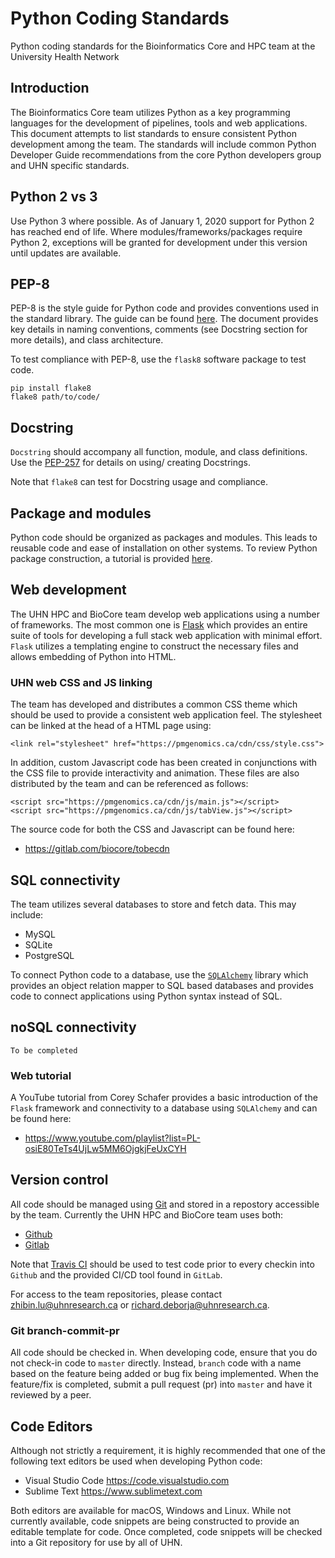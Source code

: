 # Python Coding Standards
Python coding standards for the Bioinformatics Core and HPC team at the
University Health Network


## Introduction
The Bioinformatics Core team utilizes Python as a key programming languages for
the development of pipelines, tools and web applications.  This document
attempts to list standards to ensure consistent Python development among the
team.  The standards will include common Python Developer Guide recommendations
from the core Python developers group and UHN specific standards.


## Python 2 vs 3
Use Python 3 where possible.  As of January 1, 2020 support for Python 2 has
reached end of life.  Where modules/frameworks/packages require Python 2,
exceptions will be granted for development under this version until updates
are available.


## PEP-8
PEP-8 is the style guide for Python code and provides conventions used in the
standard library.  The guide can be found [here](https://www.python.org/dev/peps/pep-0008/).
The document provides key details in naming conventions, comments (see
Docstring section for more details), and class architecture.

To test compliance with PEP-8, use the `flask8` software package to test code.

```
pip install flake8
flake8 path/to/code/
```


## Docstring
`Docstring` should accompany all function, module, and class definitions.  Use
the [PEP-257](https://www.python.org/dev/peps/pep-0257/) for details on using/
creating Docstrings.

Note that `flake8` can test for Docstring usage and compliance.


## Package and modules
Python code should be organized as packages and modules.  This leads to reusable
code and ease of installation on other systems.  To review Python package
construction, a tutorial is provided [here](https://packaging.python.org/tutorials/packaging-projects/).


## Web development
The UHN HPC and BioCore team develop web applications using a number of
frameworks.  The most common one is [Flask](http://flask.palletsprojects.com/en/1.1.x/)
which provides an entire suite of tools for developing a full stack web
application with minimal effort.  `Flask` utilizes a templating engine to
construct the necessary files and allows embedding of Python into HTML.


### UHN web CSS and JS linking
The team has developed and distributes a common CSS theme which should be used
to provide a consistent web application feel.  The stylesheet can be linked
at the head of a HTML page using:
```
<link rel="stylesheet" href="https://pmgenomics.ca/cdn/css/style.css">
```

In addition, custom Javascript code has been created in conjunctions with the
CSS file to provide interactivity and animation.  These files are also
distributed by the team and can be referenced as follows:
```
<script src="https://pmgenomics.ca/cdn/js/main.js"></script>
<script src="https://pmgenomics.ca/cdn/js/tabView.js"></script>
```

The source code for both the CSS and Javascript can be found here:
* <https://gitlab.com/biocore/tobecdn>


## SQL connectivity
The team utilizes several databases to store and fetch data.  This may include:
* MySQL
* SQLite
* PostgreSQL

To connect Python code to a database, use the [`SQLAlchemy`](https://www.sqlalchemy.org) library which
provides an object relation mapper to SQL based databases and provides code
to connect applications using Python syntax instead of SQL.


## noSQL connectivity
`To be completed`


### Web tutorial
A YouTube tutorial from Corey Schafer provides a basic introduction of the
`Flask` framework and connectivity to a database using `SQLAlchemy` and
can be found here:
* <https://www.youtube.com/playlist?list=PL-osiE80TeTs4UjLw5MM6OjgkjFeUxCYH>


## Version control
All code should be managed using [Git](https://git-scm.com) and stored in a
repostory accessible by the team.  Currently the UHN HPC and BioCore team
uses both:
* [Github](https://github.com/bio-core)
* [Gitlab](https://gitlab.com/biocore)

Note that [Travis CI](https://travis-ci.com/) should be used to test code
prior to every checkin into `Github` and the provided CI/CD tool found in
`GitLab`.

For access to the team repositories, please contact <zhibin.lu@uhnresearch.ca> or
<richard.deborja@uhnresearch.ca>.

### Git branch-commit-pr
All code should be checked in.  When developing code, ensure that you do
not check-in code to `master` directly.  Instead, `branch` code with a name
based on the feature being added or bug fix being implemented.  When the
feature/fix is completed, submit a pull request (pr) into `master` and have
it reviewed by a peer.


## Code Editors
Although not strictly a requirement, it is highly recommended that one of the
following text editors be used when developing Python code:
* Visual Studio Code <https://code.visualstudio.com>
* Sublime Text <https://www.sublimetext.com>

Both editors are available for macOS, Windows and Linux.  While not currently
available, code snippets are being constructed to provide an editable template
for code.  Once completed, code snippets will be checked into a Git repository
for use by all of UHN.
